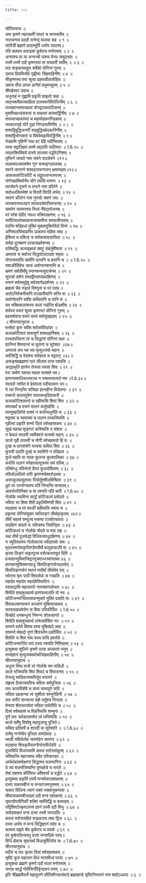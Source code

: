 ```yaml
---
title: ००६

---
```

सौतिरुवाच ॥  
अथ कृष्णो महालक्ष्मीं सादरं च सरस्वतीम् ॥  
नारायणाय प्रददौ रत्नेन्द्रं मालया सह ॥ १ ॥  
सावित्रीं ब्रह्मणे प्रादान्मूर्तिं धर्माय सादरम्॥  
रतिं कामाय रूपाढ्यां कुबेराय मनोरमाम् ॥ २ ॥  
अन्याश्च या या अन्यभ्यो याश्च येभ्यः समुद्भवाः ॥  
तस्मै तस्मै ददौ कृष्णस्तां तां रूपवतीं सतीम् ॥ ॥ ३ ॥  
ततः शङ्करमाहूय सर्वेशो योगिनां गुरुम् ॥  
उवाच प्रियमित्येवं गृह्णीयाः सिंहवाहिनीम् ॥ ४ ॥  
श्रीकृष्णस्य वचः श्रुत्वा प्रहसन्नीललोहितः ॥  
उवाच भीतः प्रणतः प्राणेशं प्रभुमच्युतम् ॥ ५ ॥  
श्रीमहेश्वर उवाच ॥  
अधुनाहं न गृह्णामि प्रकृतिं प्राकृतो यथा ॥  
त्वद्भक्त्यैकव्यवहितां दास्यमार्गविरोधिनीम् ॥ ६ ॥  
तत्त्वज्ञानसमाच्छन्नां योगद्वारकपाटिकाम् ॥  
मुक्तीच्छाध्वंसरूपां च सकामां कामवर्द्धिनीम् ॥ ७ ॥  
तपस्याच्छन्नरूपां च महामोहकरण्डिकाम् ॥  
भवकारागृहे घोरे दृढां निगडरूपिणीम् ॥ ॥ ८ ॥  
शश्वद्विबुद्धिजननीं सद्बुद्धिच्छेदकारिणीम् ॥  
शश्वद्विभोगसारां च विषयेच्छाविवर्द्धिनीम् ॥ ९॥  
नेच्छामि गृहिणीं नाथ वरं देहि मदीप्सितम् ॥  
यस्य यद्वाञ्छितं तस्मै तद्ददाति सदीश्वरः ॥ 1.6.१० ॥  
त्वद्भक्तिविषये दास्ये लालसा वर्द्धतेऽनिशम् ॥  
तृप्तिर्न जायते नाम जपने पादसेवने ॥११॥  
त्वन्नामपञ्चवक्त्रेण गुणं सन्मङ्गलालयम् ॥  
स्वप्ने जागरणे शश्वद्गायन्गायन् भ्रमाम्यहम्॥१२॥  
आकल्पकोटिकोटिं च तद्रूपध्यानतत्परम् ॥  
भोगेच्छाविषयेनैव योगे तपसि मन्मनः ॥ १३ ॥  
त्वत्सेवने पूजने च वन्दने नाम कीर्तने ॥  
सदोल्लसितमेषां च विरतौ विरतिं लभेत् ॥ १४ ॥  
स्मरणं कीर्त्तनं नाम गुणयोः श्रवणं जपः ॥  
त्वच्चारुरूपध्यानं त्वत्पादसेवाभिवन्दनम् ॥ १५ ॥  
समर्पणं चात्मनश्च नित्यं नैवेद्यभोजनम् ॥  
वरं वरेश देहीदं नवधा भक्तिलक्षणम् ॥ १६ ॥  
सार्ष्टिसालोक्यसारूप्यसामीप्यं साम्यलीनताम् ॥  
वदन्ति षड्विधां मुक्तिं मुक्तामुक्तिविदो विभो ॥ १७ ॥  
अणिमालघिमाप्राप्तिः प्राकाम्यं महिमा तथा ॥  
ईशित्वं च वशित्वं च सर्वकामावसायिता ॥ १८ ॥  
सर्वज्ञ दूरश्रवणं परकायप्रवेशनम् ॥  
वाक्सिद्धिः कल्पवृक्षत्वं स्रष्टुं संहर्तुमीशता ॥ १९ ॥  
अमरत्वं च सर्वाग्र्यं सिद्धयोऽष्टादश स्मृताः ॥  
योगास्तपांसि सर्वाणि दानानि च व्रतानि च ॥ ॥ 1.6.२० ॥  
यशःकीर्तिर्वचः सत्यं धर्माण्यनशनानि च ॥  
भ्रमणं सर्वतीर्थेषु स्नानमन्यसुरार्चनम् ॥ २१ ॥  
सुरार्चा दर्शनं सप्तद्वीपसप्तप्रदक्षिणम् ॥  
स्नानं सर्वसमुद्रेषु सर्वस्वर्गप्रदर्शनम् ॥ २२ ॥  
ब्रह्मत्वं चैव रुद्रत्वं विष्णुत्वं च परं पदम् ॥  
अतोऽनिर्वचनीयानि वाञ्छनीयानि सन्ति वा ॥ २३ ॥  
सर्वाण्येतानि सर्वेश कथितानि च यानि च ॥  
तव भक्तिकलांशस्य कलां नार्हन्ति षोडशीम् ॥ २४ ॥  
शर्वस्य वचनं श्रुत्वा कृष्णस्तं योगिनां गुरुम् ॥  
प्रहस्योवाच वचनं सत्यं सर्वसुखप्रदम् ॥ २५ ॥  
॥ श्रीभगवानुवाच ॥  
मत्सेवां कुरु सर्वेश शर्वसर्वविदांवर ॥  
कल्पकोटिशतं यावत्पूर्णं शश्वदहर्निशम् ॥ २६ ॥  
वरस्तपस्विनां त्वं च सिद्धानां योगिनां तथा ॥  
ज्ञानिनां वैष्णवानां च सुराणां च सुरेश्वर ॥२७॥  
अमरत्वं लभ भव भव मृत्युञ्जयो महान् ॥  
सर्वसिद्धिं च वेदांश्च सर्वज्ञत्वं च मद्वरात् ॥२८॥  
असङ्ख्यब्रह्मणां पातं लीलया वत्स पश्यसि ॥  
अद्यप्रभृति ज्ञानेन तेजसा वयसा शिव ॥ २९ ॥  
परा क्रमेण यशसा महसा मत्समो भव॥  
प्राणानामपधिकस्त्वञ्च न भक्तस्त्वत्परो मम ॥1.6.३०॥  
त्वत्परो नास्ति मे प्रेयांस्त्वं मदीयात्मनः परः॥  
ये त्वां निन्दन्ति पापिष्ठा ज्ञानहीना विचेतनाः ॥ ३१ ॥  
पच्यन्ते कालसूत्रेण यावच्चन्द्रदिवाकरौ ॥  
कल्पकोटिशतान्ते च ग्रहीष्यसि शिवां शिव ॥ ३२ ॥  
ममाव्यर्थं च वचनं पालनं कर्तुमर्हसि ॥  
त्वन्मुखान्निर्गतं वाक्यं न करोम्यधुनेति च ॥ ३३ ॥  
मद्वाक्यं च स्ववाक्यं च पालनं तत्करिष्यसि ॥  
गृहीत्वा प्रकृतिं शम्भो दिव्यं वर्षसहस्रकम् ॥ ३४ ॥  
सुखं महच्च शृङ्गारं करिष्यसि न संशयः ॥  
न केवलं तपस्वी त्वमीश्वरो मत्समो महान् ॥ ३५ ॥  
काले गृही तपस्वी च योगी स्वेच्छामयो हि यः ॥  
दुःखं च दारसंयोगे यत्त्वया कथितं शिव ॥ ३६ ॥  
कुस्त्री ददाति दुःखं च स्वामिने न पतिव्रता ॥  
कुले महति या जाता कुलजा कुलपालिका ॥ ३७ ॥  
करोति पालनं स्नेहात्सत्पुत्रस्य समं पतिम् ॥  
पतिर्बन्धुः पतिर्भर्त्ता दैवतं कुलयोषिताम् ॥ ३८ ॥  
पतितोऽपतितो वापि कृपणश्चेश्वरोऽथवा ॥  
असत्कुलप्रसूतायाः पित्रोर्दुश्शीलमिश्रिताः ॥ ३९ ॥  
ध्रुवं ताः परभोग्याश्च पतिं निन्दन्ति सन्ततम्॥  
आवयोरतिरिक्तं च या पश्यति पतिं सती ॥ 1.6.४० ॥  
गोलोके स्वामिना सार्द्धं कोटिकल्पं प्रमोदते ॥  
भविता सा शिवा शैवी प्रकृतिवैष्णवी शिव ॥ ४१ ॥  
मदाज्ञया च तां साध्वीं ग्रहीष्यसि भवाय च ॥  
प्रकृत्या योनिसंयुक्तं त्वल्लिङ्गं तीर्थमृत्कृतम् ॥४२॥  
तीर्थे सहस्रं सम्पूज्य भक्त्या पञ्चोपचारतः ॥  
सदक्षिणं संयतो यः पवित्रश्च जितेन्द्रियः ॥ ४३ ॥  
कोटिकल्पं च गोलोके मोदते च मया सह ॥  
लक्षं तीर्थे पूजयेद्यो विधिवत्साधुदक्षिणम् ॥ ४४ ॥  
न च्युतिस्तस्य गोलोकात्स भवेदावयोः समः ॥  
मृद्भस्मगोशकृत्पिण्डैस्तीर्थे वालुकयाऽपि वा ॥ ४५ ॥  
कृत्वा लिङ्गं सकृत्पूज्य वसेत्कल्पायुतं दिवि ॥  
प्रजावान्भूमिमान्विद्वान्पुत्रवान्धनवांस्तथा ४६ ॥  
ज्ञानवान्मुक्तिमान्साधुः शिवलिङ्गार्चनाद्भवेत् ॥  
शिवलिङ्गार्चनं स्थानं मत्तीर्थं तीर्थमेव तत् ॥  
भवेत्तत्र मृतः पापी शिवलोकं स गच्छति ॥ ४७ ॥  
महादेव महादेव महादेवेतिवादिनः ॥  
पश्चाद्यामि महात्रस्तो नामश्रवणलोभतः ॥ ४८ ॥  
शिवेति शब्दमुच्चार्य्य प्राणांस्त्यजति यो नरः ॥  
कोटिजन्मार्जितात्पापान्मुक्तो मुक्तिं प्रयाति सः ॥ ४९ ॥  
शिवकल्याणवचनं कल्याणं मुक्तिवाचकम् ॥  
यतस्तत्प्रभवेत्तेन स शिवः परिकीर्तितः ॥ 1.6.५० ॥  
विच्छेदे धनबन्धूनां निमग्नः शोकसागरे ॥  
शिवेति शब्दमुच्चार्य्य लभेत्सर्वशिवं नरः ॥ ५१ ॥  
पापघ्ने वर्तते शिश्च वश्च मुक्तिप्रदे तथा ॥  
पापघ्नो मोक्षदो नॄणां शिवस्तेन प्रकीर्तितः ॥ ५२ ॥  
शिवेति च शिवं नाम यस्य वाचि प्रवर्त्तते ॥  
कोटिजन्मार्जितं पापं तस्य नश्यति निश्चितम् ॥ ५३ ॥  
इत्युक्त्वा शूलिने कृष्णो दत्त्वा कल्पतरुं मनुम् ॥  
तत्त्वज्ञानं मृत्युजयमवोचत्सिंहवाहिनीम् ॥ ५४ ॥  
श्रीभगवानुवाच ॥  
अधुना तिष्ठ वत्से त्वं गोलोके मम सन्निधौ ॥  
काले भजिष्यसि शिवं शिवदं च शिवायनम् ॥ ५५ ॥  
तेजःसु सर्वदेवानामाविर्भूय वरानने ॥  
संहृत्य दैत्यान्सर्वांश्च भविता सर्वपूजिता ॥ ५६ ॥  
ततः कल्पविशेषे च सत्यं सत्ययुगे सति ॥  
भविता दक्षकन्या त्वं सुशीला शम्भुगेहिनी ॥ ५७ ॥  
ततः शरीरं सन्त्यज्य यज्ञे भर्तुश्च निन्दया ॥  
मेनायां शैलभार्य्यायां भविता पार्वतीति च ॥ ५८ ॥  
दिव्यं वर्षसहस्रं च विहरिष्यसि शम्भुना ॥  
पूर्णं ततः सर्वकालममेदं त्वं लभिष्यसि ॥ ५९ ॥  
काले सर्वेषु विश्वेषु महापूजासु पूजिते॥  
भविता प्रतिवर्षे च शारदी या सुरेश्वरि ॥ ॥ 1.6.६० ॥  
ग्रामेषु नगरेष्वेव पूजिता ग्रामदेवता ॥  
भवती भवितेत्येवं नामभेदेन चारुणा ॥ ६१ ॥  
मदाज्ञया शिवकृतैस्तन्त्रैर्नानाविधैरपि ॥  
पूजाविधिं विधास्यामि कवचं स्तोत्रसंयुतम् ॥ ६२ ॥  
भविष्यन्ति महान्तश्च तवैव परिचारकाः ॥  
धर्मार्थकाममोक्षाणां सिद्धाश्च फलभागिनः ॥ ६३ ॥  
ये त्वां मातर्भजिष्यन्ति पुण्यक्षेत्रे च भारते ॥  
तेषां यशश्च कीर्तिश्च धर्मैश्वर्य्यं च वर्द्धते ॥ ६४ ॥  
इत्युक्त्वा प्रकृतिं तस्यै मन्त्रमेकादशाक्षरम् ॥  
दत्त्वा सकामबीजं च मन्त्रराजमनुत्तमम् ॥ ६५ ॥  
चकार विधिना ध्यानं भक्तं भक्तानुकम्पया ॥  
श्रीमायाकामबीजाढ्यं ददौ मन्त्रं दशाक्षरम् ॥ ६६ ॥  
सृष्ट्यौपयौगिकीं शक्तिं सर्वसिद्धिं च कामदाम् ॥  
तद्विशिष्टोत्कृष्टतत्त्वं ज्ञानं तस्यै ददौ विभुः ॥ ६७ ॥  
त्रयोदशाक्षरं मन्त्रं दत्त्वा तस्मै जगत्पतिः ॥  
कवचं स्तोत्रसहितं शङ्कराय तथा द्विज ॥ ६८ ॥  
दत्त्वा धर्माय तं मन्त्रं सिद्धिज्ञानं तदेव च ॥  
कामाय वह्नये चैव कुबेराय च वायवे ॥ ६९ ॥  
एवं कुबेरादिभ्यस्तु दत्त्वा मन्त्रादिकं परम्॥  
विधिं प्रोवाच सृष्ट्यर्थं विधातुर्विधिरेव सः ॥ 1.6.७० ॥  
श्रीभगवानुवाच ॥  
मदीयं च तपः कृत्वा दिव्यं वर्षसहस्रकम् ॥  
सृष्टिं कुरु महाभाग विधे नानाविधां पराम् ॥ ७१ ॥  
इत्युक्त्वा ब्रह्मणे कृष्णो ददौ मालां मनोरमाम् ॥  
जगाम सार्द्धं गोपीभिर्गोपैर्वृन्दावनं वनम् ॥ ७२ ॥  
इति श्रीब्रह्मवैवर्त्ते महापुराणे सौतिशौनकसंवादे ब्रह्मखण्डे सृष्टिनिरूपणं नाम षष्ठोऽध्यायः ॥ ६ ॥